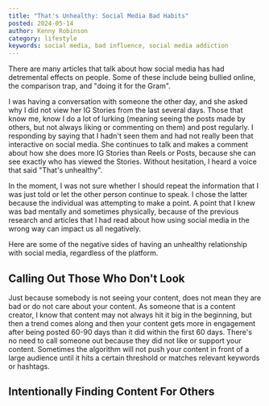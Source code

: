 ```yaml
---
title: "That's Unhealthy: Social Media Bad Habits"
posted: 2024-05-14
author: Kenny Robinson
category: lifestyle
keywords: social media, bad influence, social media addiction
---
```


There are many articles that talk about how social media has had detremental effects on people. Some of these include being 
bullied online, the comparison trap, and "doing it for the Gram". 

I was having a conversation with someone the other day, and she asked why I did not view her IG Stories from the 
last several days. Those that know me, know I do a lot of lurking (meaning seeing the posts made by others, but not 
always liking or commenting on them) and post regularly. I responding by saying that I hadn't seen them and had not really 
been that interactive on social media. She continues to talk and makes a comment about how she does more IG Stories than 
Reels or Posts, because she can see exactly who has viewed the Stories. Without hesitation, I heard a voice that said 
"That's unhealthy". 

In the moment, I was not sure whether I should repeat the information that I was just told or let the other person continue 
to speak. I chose the latter because the individual was attempting to make a point. A point that I knew was bad mentally 
and sometimes physically, because of the previous research and articles that I had read about how using social media 
in the wrong way can impact us all negatively.

Here are some of the negative sides of having an unhealthy relationship with social media, regardless of the 
platform.

## Calling Out Those Who Don't Look

Just because somebody is not seeing your content, does not mean they are bad or do not care about your content. As someone that 
is a content creator, I know that content may not always hit it big in the beginning, but then a trend comes along and 
then your content gets more in engagement after being posted 60-90 days than it did within the first 60 days.
There's no need to call someone out because they did not like or support your content. Sometimes the algorithm will not 
push your content in front of a large audience until it hits a certain threshold or matches relevant keywords or hashtags.

## Intentionally Finding Content For Others

